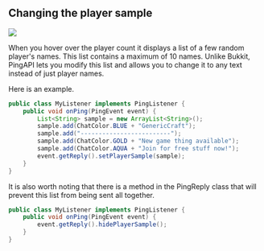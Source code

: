 ## Changing the player sample

[<img src="https://i.imgur.com/N4Rauya.png">]()

When you hover over the player count it displays a list of a few random player's names. This list contains a maximum of 10 names. Unlike Bukkit, PingAPI lets you modify this list and allows you to change it to any text instead of just player names.

Here is an example.

```java
public class MyListener implements PingListener {
    public void onPing(PingEvent event) {
        List<String> sample = new ArrayList<String>();
        sample.add(ChatColor.BLUE + "GenericCraft");
        sample.add("-------------------------");
        sample.add(ChatColor.GOLD + "New game thing available");
        sample.add(ChatColor.AQUA + "Join for free stuff now!");
        event.getReply().setPlayerSample(sample);
    }
}
```

It is also worth noting that there is a method in the PingReply class that will prevent this list from being sent all together.

```java
public class MyListener implements PingListener {
    public void onPing(PingEvent event) {
        event.getReply().hidePlayerSample();
    }
}
```

